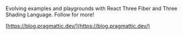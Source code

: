 Evolving examples and playgrounds with React Three Fiber and Three Shading Language. 
Follow for more!

[https://blog.pragmattic.dev/](https://blog.pragmattic.dev/)
